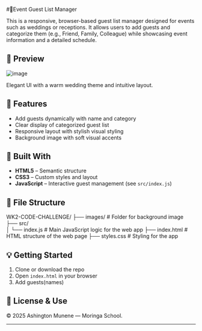 #🎉Event Guest List Manager

This is a responsive, browser-based guest list manager designed for events such as weddings or receptions.
It allows users to add guests and categorize them (e.g., Friend, Family, Colleague) while showcasing event information and a detailed schedule.

## 📸 Preview

![image](https://github.com/user-attachments/assets/eb4512c9-11e9-41ee-8bff-4343702d18ce)

Elegant UI with a warm wedding theme and intuitive layout.

## 🚀 Features

- Add guests dynamically with name and category
- Clear display of categorized guest list
- Responsive layout with stylish visual styling
- Background image with soft visual accents

## 🧱 Built With

- **HTML5** – Semantic structure
- **CSS3** – Custom styles and layout
- **JavaScript** – Interactive guest management (see `src/index.js`)

## 📂 File Structure

WK2-CODE-CHALLENGE/
├── images/               # Folder for background image 
├── src/                
│   └── index.js          # Main JavaScript logic for the web app
├── index.html            # HTML structure of the web page
├── styles.css            # Styling for the app


## 💡 Getting Started

1. Clone or download the repo
2. Open `index.html` in your browser
3. Add guests(names)

## 📜 License & Use

&copy; 2025 Ashington Munene — Moringa School.

---



